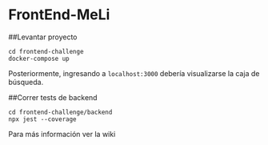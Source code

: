 # FrontEnd-MeLi

##Levantar proyecto

```
cd frontend-challenge
docker-compose up
```

Posteriormente, ingresando a `localhost:3000` debería visualizarse la caja de búsqueda.


##Correr tests de backend

```
cd frontend-challenge/backend
npx jest --coverage
```

Para más información ver la wiki
